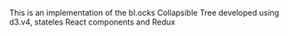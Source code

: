This is an implementation of the bl.ocks Collapsible Tree developed using d3.v4, stateles React components and Redux
